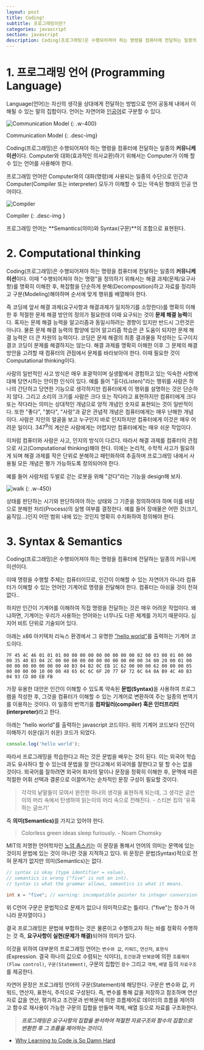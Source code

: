 ```yaml
---
layout: post
title: Coding!
subtitle: 프로그래밍이란?
categories: javascript
section: javascript
description: Coding(프로그래밍)은 수행되어져야 하는 명령을 컴퓨터에 전달하는 일종의 커뮤니케이션이다. 이때 "수행되어져야 하는 명령"을 정의하기 위해서는 해결 과제(문제/요구사항)를 명확히 이해한 후, 복잡함을 단순하게 분해(Decomposition)하고 자료를 정리하고 구분(Modeling)해야하며 순서에 맞게 행위를 배열해야 한다. 즉 코딩에 앞서 해결 과제(요구사항이 해결과제와 일치하기를 소망한다)를 명확히 이해한 후 적절한 문제 해결 방안의 정의가 필요한데 이때 요구되는 것이 문제 해결 능력이다. 혹자는 문제 해결 능력을 알고리즘과 동일시하려는 경향이 있지만 반드시 그런것은 아니다. 물론 문제 해결 능력의 함양에 있어 알고리즘 학습은 큰 도움이 되지만 문제 해결 능력은 더 큰 차원의 능력이다. 코딩은 문제 해결의 최종 결과물을 작성하는 도구이지 결코 코딩이 문제를 해결하지는 않는다. 해결 과제를 명확히 이해한 이후 그 문제의 해결 방안을 고려할 때 컴퓨터의 관점에서 문제를 바라보아야 한다. 이때 필요한 것이 Computational thinking이다.
---
```


# 1. 프로그래밍 언어 (Programming Language)

Language(언어)는 자신의 생각을 상대에게 전달하는 방법으로 언어 공동체 내에서 이해될 수 있는 말의 집합이다. 언어는 자연어와 [인공어](https://ko.wikipedia.org/wiki/%EC%9D%B8%EA%B3%B5%EC%96%B4)로 구분할 수 있다.

![Communication Model](/img/com-model.png)
{: .w-400}

Communication Model
{: .desc-img}

Coding(프로그래밍)은 수행되어져야 하는 명령을 컴퓨터에 전달하는 일종의 <strong>커뮤니케이션</strong>이다. Computer와 대화(효과적인 의사교환)하기 위해서는 Computer가 이해 할 수 있는 언어를 사용해야 한다.

프로그래밍 언어란 Computer와의 대화(명령)에 사용되는 일종의 수단으로 인간과 Computer(Compiler 또는 interpreter) 모두가 이해할 수 있는 약속된 형태의 인공 언어이다.

![Compiler](/img/compiler.png)

Compiler
{: .desc-img }

프로그래밍 언어는 **Semantics(의미)와 Syntax(구문)**의 조합으로 표현된다.

# 2. Computational thinking

Coding(프로그래밍)은 수행되어져야 하는 명령을 컴퓨터에 전달하는 일종의 <strong>커뮤니케이션</strong>이다. 이때 "수행되어져야 하는 명령"을 정의하기 위해서는 해결 과제(문제/요구사항)를 명확히 이해한 후, 복잡함을 단순하게 분해(Decomposition)하고 자료를 정리하고 구분(Modeling)해야하며 순서에 맞게 행위를 배열해야 한다.

즉 코딩에 앞서 해결 과제(요구사항과 해결과제가 일치하기를 소망한다)를 명확히 이해한 후 적절한 문제 해결 방안의 정의가 필요한데 이때 요구되는 것이 <strong>문제 해결 능력</strong>이다. 혹자는 문제 해결 능력을 알고리즘과 동일시하려는 경향이 있지만 반드시 그런것은 아니다. 물론 문제 해결 능력의 함양에 있어 알고리즘 학습은 큰 도움이 되지만 문제 해결 능력은 더 큰 차원의 능력이다. 코딩은 문제 해결의 최종 결과물을 작성하는 도구이지 결코 코딩이 문제를 해결하지는 않는다. 해결 과제를 명확히 이해한 이후 그 문제의 해결 방안을 고려할 때 컴퓨터의 관점에서 문제를 바라보아야 한다. 이때 필요한 것이 Computational thinking이다.

사람의 일반적인 사고 방식은 매우 포괄적이며 실생활에서 경험하고 있는 익숙한 사항에 대해 당연시하는 안이한 인식이 있다. 예를 들어 "듣다(Listen)"라는 행위를 사람은 하나의 간단하고 당연한 기능으로 생각하지만 컴퓨터에게 이 행위를 설명하는 것은 단순하지 않다. 그리고 소리의 크기를 사람은 크다 또는 작다라고 표현하지만 컴퓨터에게 크다 또는 작다라는 의미는 상대적인 개념으로 양적 개념인 숫자로 표현되는 것이 일반적이다. 또한 "좋다", "붉다", "사랑"과 같은 관념적 개념은 컴퓨터에게는 매우 난해한 개념이다. 사람은 지인의 얼굴을 보고 누구인지 바로 인지하지만 컴퓨터에게 이것은 매우 어려운 일이다. 347<sup>9</sup>의 계산은 사람에게는 어렵지만 컴퓨터에게는 매우 쉬운 작업이다.

이처럼 컴퓨터와 사람은 사고, 인지의 방식이 다르다. 따라서 해결 과제를 컴퓨터의 관점으로 사고(Computational thinking)해야 한다. 이에는 논리적, 수학적 사고가 필요하게 되며 해결 과제를 작은 단위로 분해하고 패턴화하여 추출하며 프로그래밍 내에서 사용될 모든 개념은 평가 가능하도록 정의되어야 한다.

예를 들어 사람처럼 두발로 걷는 로봇을 위해 "걷다"라는 기능을 design해 보자.

![walk](/img/walk.png)
{: .w-450}

상태를 판단하는 시기와 판단하여야 하는 상태와 그 기준을 정의하여야 하며 이를 바탕으로 분해한 처리(Process)의 실행 여부를 결정한다. 예를 들어 장애물은 어떤 것(크기, 움직임...)인지 어떤 범위 내에 있는 것인지 명확히 수치화하여 정의해야 한다.

# 3. Syntax & Semantics

Coding(프로그래밍)은 수행되어져야 하는 명령을 컴퓨터에 전달하는 일종의 커뮤니케이션이다.

이때 명령을 수행할 주체는 컴퓨터이므로, 인간이 이해할 수 있는 자연어가 아니라 컴퓨터가 이해할 수 있는 언어인 기계어로 명령을 전달해야 한다. 컴퓨터는 아쉬울 것이 전혀 없다..

하지만 인간이 기계어를 이해하여 직접 명령을 전달하는 것은 매우 어려운 작업이다. 왜냐하면, 기계어는 우리가 사용하는 언어와는 너무나도 다른 체계를 가지기 때문이다. 심지어 비트 단위로 기술되어 있다.

아래는 x86 아키텍처 리눅스 환경에서 그 유명한 ["hello world"](https://ko.wikipedia.org/wiki/Hello_world_%ED%94%84%EB%A1%9C%EA%B7%B8%EB%9E%A8)를 출력하는 기계어 코드이다.

```
7F 45 4C 46 01 01 01 00 00 00 00 00 00 00 00 00 02 00 03 00 01 00 00 00 35 40 B3 04 2C 00 00 00 00 00 00 00 00 00 00 00 34 00 20 00 01 00 00 00 00 00 00 00 00 40 B3 04 B2 0C EB 1C 62 00 00 00 62 00 00 00 05 00 00 00 00 10 00 00 48 65 6C 6C 6F 20 77 6F 72 6C 64 0A B9 4C 40 B3 04 93 CD 80 EB FB
```

가장 유용한 대안은 인간이 이해할 수 있도록 약속된 <strong>문법(Syntax)</strong>을 사용하여 프로그램을 작성한 후, 그것을 컴퓨터가 이해할 수 있는 기계어로 변환하여 주는 일종의 번역기를 이용하는 것이다. 이 일종의 번역기를 <strong>컴파일러(compiler) 혹은 인터프리터(interpreter)</strong>라고 한다.

아래는 "hello world"를 출력하는 javascript 코드이다. 위의 기계어 코드보다 인간이 이해하기 쉬운(읽기 쉬운) 코드가 되었다.

```javascript
console.log('hello world');
```

따라서 프로그래밍을 학습한다고 하는 것은 문법을 배우는 것이 된다. 이는 외국어 학습과도 유사하다 할 수 있는데 문법을 잘 안다고해서 외국어를 잘한다고 말 할 수는 없을 것이다. 외국어를 잘하려면 외국어 화자의 말이나 문장을 정확히 이해한 후, 문맥에 따른 적절한 어휘 선택과 결론으로 이끌어가는 순차적인 문장 구성이 필요할 것이다.

> 각각의 낱말들이 모여서 완전한 하나의 생각을 표현하게 되는데, 그 생각은 글쓴이의 머리 속에서 탄생하여 읽는이의 머리 속으로 전해진다.
\- 스티븐 킹의 '유혹하는 글쓰기'

즉 <strong>의미(Semantics)</strong>를 가지고 있어야 한다.

> Colorless green ideas sleep furiously.
\- Noam Chomsky

MIT의 저명한 언어학자인 [노엄 촘스키](https://ko.wikipedia.org/wiki/%EB%85%B8%EC%97%84_%EC%B4%98%EC%8A%A4%ED%82%A4)는 이 문장을 통해서 언어의 의미는 문맥에 있는 것이지 문법에 있는 것이 아니란 것을 지적하고 있다. 위 문장은 문법(Syntax)적으로 전혀 문제가 없지만 의미(Semantics)는 없다.

```c
// syntax is okay (type identifier = value),
// semantics is wrong ("five" is not an int).
// Syntax is what the grammar allows, semantics is what it means.

int x = "five"; // warning: incompatible pointer to integer conversion initializing 'int' with an expression of type 'char [5]' [-Wint-conversion]
```

위 C언어 구문은 문법적으로 문제가 없으나 의미적으로는 틀리다. ("five"는 정수가 아니라 문자열이다.)

결국 프로그래밍은 문법에 부합하는 것은 물론이고 수행하고자 하는 바를 정확히 수행하는 것 즉, <strong>요구사항이 실현(문제가 해결)</strong>되어야 의미가 있다.

이것을 위하여 대부분의 프로그래밍 언어는 `변수와 값`, `키워드`, `연산자`, `표현식`(Expression. 결국 하나의 값으로 수렴되는 식이다), `조건문`과 `반복문`에 의한 `흐름제어(Flow control)`, `구문(Statement)`, 구문의 집합인 `함수` 그리고 `객체`, `배열` 등의 `자료구조`를 제공한다.

자연어 문장은 프로그래밍 언어의 구문(Statement)에 해당한다. 구문은 변수와 값, 키워드, 연산자, 표현식, 주석으로 구성된다. 즉, 변수를 통해 값을 저장하고 참조하며 연산자로 값을 연산, 평가하고 조건문과 반복문에 의한 흐름제어로 데이터의 흐름을 제어하고 함수로 재사용이 가능한 구문의 집합을 만들며 객체, 배열 등으로 자료를 구조화한다.

> ***프로그래밍은 요구사항의 집합을 분석하여 적절한 자료구조와 함수의 집합으로 변환한 후 그 흐름을 제어하는 것이다.***

* [Why Learning to Code is So Damn Hard](https://www.vikingcodeschool.com/posts/why-learning-to-code-is-so-damn-hard)
